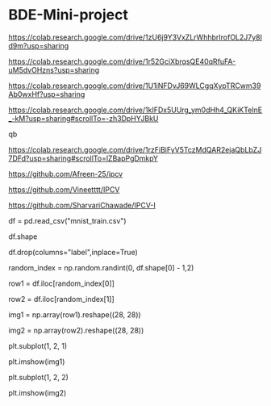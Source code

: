 # BDE-Mini-project






https://colab.research.google.com/drive/1zU6j9Y3VxZLrWhhbrIrofOL2J7y8Id9m?usp=sharing



https://colab.research.google.com/drive/1r52GciXbrqsQE40qRfuFA-uM5dvOHzns?usp=sharing











https://colab.research.google.com/drive/1U1iNFDvJ69WLCgqXypTRCwm39Ab0wxHf?usp=sharing



https://colab.research.google.com/drive/1kIFDx5UUrg_ym0dHh4_QKiKTeInE_-kM?usp=sharing#scrollTo=-zh3DpHYJBkU



qb

https://colab.research.google.com/drive/1rzFiBiFyV5TczMdQAR2ejaQbLbZJ7DFd?usp=sharing#scrollTo=lZBapPgDmkpY





https://github.com/Afreen-25/ipcv  



https://github.com/Vineetttt/IPCV





https://github.com/SharvariChawade/IPCV-I









df = pd.read_csv("mnist_train.csv")

df.shape

df.drop(columns="label",inplace=True)

random_index = np.random.randint(0, df.shape[0] - 1,2)



row1 = df.iloc[random_index[0]]

row2 = df.iloc[random_index[1]]



img1 = np.array(row1).reshape((28, 28))

img2 = np.array(row2).reshape((28, 28))



plt.subplot(1, 2, 1)

plt.imshow(img1)



plt.subplot(1, 2, 2)

plt.imshow(img2)